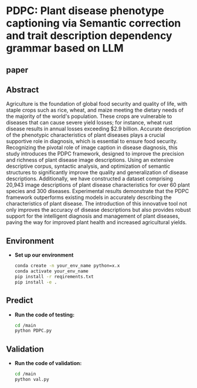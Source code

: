 # PDPC: Plant disease phenotype captioning via Semantic correction and trait description dependency grammar based on LLM

## paper


## Abstract
Agriculture is the foundation of global food security and quality of life, with staple crops such as rice, wheat, and maize meeting the dietary needs of the majority of the world's population.  These crops are vulnerable to diseases that can cause severe yield losses;  for instance, wheat rust disease results in annual losses exceeding $2.9 billion.  Accurate description of the phenotypic characteristics of plant diseases plays a crucial supportive role in diagnosis, which is essential to ensure food security.  Recognizing the pivotal role of image caption in disease diagnosis, this study introduces the PDPC framework, designed to improve the precision and richness of plant disease image descriptions.  Using an extensive descriptive corpus, syntactic analysis, and optimization of semantic structures to significantly improve the quality and generalization of disease descriptions.  Additionally, we have constructed a dataset comprising 20,943 image descriptions of plant disease characteristics for over 60 plant species and 300 diseases.  Experimental results demonstrate that the PDPC framework outperforms existing models in accurately describing the characteristics of plant disease.  The introduction of this innovative tool not only improves the accuracy of disease descriptions but also provides robust support for the intelligent diagnosis and management of plant diseases, paving the way for improved plant health and increased agricultural yields.

## Environment

- **Set up our environment**

  ```bash
  conda create -n your_env_name python=x.x
  conda activate your_env_name
  pip install -r reqirements.txt
  pip install -e .
  ```

## Predict
- **Run the code of testing:**

  ```bash
  cd /main
  python PDPC.py
  ```


## Validation

- **Run the code of validation:**

  ```bash
  cd /main
  python val.py
  ```

